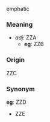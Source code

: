 emphatic
### Meaning
+ _adj_: ZZA
	+ __eg__: ZZB

### Origin

ZZC

### Synonym

__eg__: ZZD

+ ZZE


